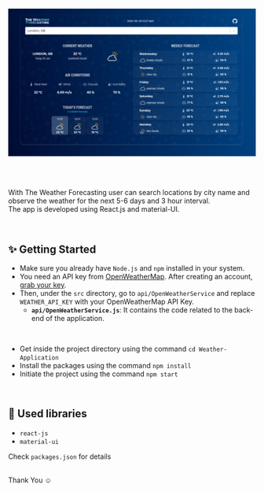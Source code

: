![Application screenshot](./public/screenshot.png)

<br/>
<br/>

With The Weather Forecasting user can search locations by city name and observe the weather for the next 5-6 days and 3 hour interval.
<br />
The app is developed using React.js and material-UI.

<br/>

## ✨ Getting Started

- Make sure you already have `Node.js` and `npm` installed in your system.
- You need an API key from [OpenWeatherMap](https://openweathermap.org/). After creating an account, [grab your key](https://home.openweathermap.org/api_keys).
- Then, under the `src` directory, go to `api/OpenWeatherService` and replace `WEATHER_API_KEY` with your OpenWeatherMap API Key.
  - **`api/OpenWeatherService.js`**: It contains the code related to the back-end of the application.

<br/>


- Get inside the project directory using the command `cd Weather-Application`
- Install the packages using the command `npm install`
- Initiate the project using the command `npm start`

<br/>

## 📙 Used libraries

- `react-js`
- `material-ui`

Check `packages.json` for details


<br/>
Thank You ☺
